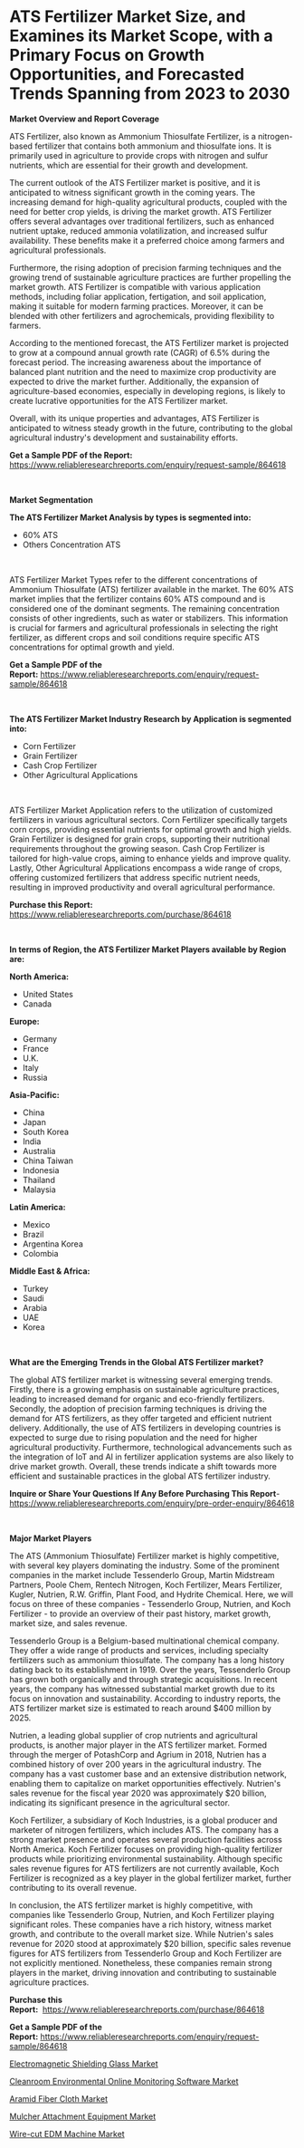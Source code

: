 <p><h1>ATS Fertilizer Market Size, and Examines its Market Scope, with a Primary Focus on Growth Opportunities, and Forecasted Trends Spanning from 2023 to 2030</h1></p><p><strong>Market Overview and Report Coverage</strong></p>
<p><p>ATS Fertilizer, also known as Ammonium Thiosulfate Fertilizer, is a nitrogen-based fertilizer that contains both ammonium and thiosulfate ions. It is primarily used in agriculture to provide crops with nitrogen and sulfur nutrients, which are essential for their growth and development.</p><p>The current outlook of the ATS Fertilizer market is positive, and it is anticipated to witness significant growth in the coming years. The increasing demand for high-quality agricultural products, coupled with the need for better crop yields, is driving the market growth. ATS Fertilizer offers several advantages over traditional fertilizers, such as enhanced nutrient uptake, reduced ammonia volatilization, and increased sulfur availability. These benefits make it a preferred choice among farmers and agricultural professionals.</p><p>Furthermore, the rising adoption of precision farming techniques and the growing trend of sustainable agriculture practices are further propelling the market growth. ATS Fertilizer is compatible with various application methods, including foliar application, fertigation, and soil application, making it suitable for modern farming practices. Moreover, it can be blended with other fertilizers and agrochemicals, providing flexibility to farmers.</p><p>According to the mentioned forecast, the ATS Fertilizer market is projected to grow at a compound annual growth rate (CAGR) of 6.5% during the forecast period. The increasing awareness about the importance of balanced plant nutrition and the need to maximize crop productivity are expected to drive the market further. Additionally, the expansion of agriculture-based economies, especially in developing regions, is likely to create lucrative opportunities for the ATS Fertilizer market.</p><p>Overall, with its unique properties and advantages, ATS Fertilizer is anticipated to witness steady growth in the future, contributing to the global agricultural industry's development and sustainability efforts.</p></p>
<p><strong>Get a Sample PDF of the Report:</strong> <a href="https://www.reliableresearchreports.com/enquiry/request-sample/864618">https://www.reliableresearchreports.com/enquiry/request-sample/864618</a></p>
<p>&nbsp;</p>
<p><strong>Market Segmentation</strong></p>
<p><strong>The ATS Fertilizer Market Analysis by types is segmented into:</strong></p>
<p><ul><li>60% ATS</li><li>Others Concentration ATS</li></ul></p>
<p>&nbsp;</p>
<p><p>ATS Fertilizer Market Types refer to the different concentrations of Ammonium Thiosulfate (ATS) fertilizer available in the market. The 60% ATS market implies that the fertilizer contains 60% ATS compound and is considered one of the dominant segments. The remaining concentration consists of other ingredients, such as water or stabilizers. This information is crucial for farmers and agricultural professionals in selecting the right fertilizer, as different crops and soil conditions require specific ATS concentrations for optimal growth and yield.</p></p>
<p><strong>Get a Sample PDF of the Report:</strong>&nbsp;<a href="https://www.reliableresearchreports.com/enquiry/request-sample/864618">https://www.reliableresearchreports.com/enquiry/request-sample/864618</a></p>
<p>&nbsp;</p>
<p><strong>The ATS Fertilizer Market Industry Research by Application is segmented into:</strong></p>
<p><ul><li>Corn Fertilizer</li><li>Grain Fertilizer</li><li>Cash Crop Fertilizer</li><li>Other Agricultural Applications</li></ul></p>
<p>&nbsp;</p>
<p><p>ATS Fertilizer Market Application refers to the utilization of customized fertilizers in various agricultural sectors. Corn Fertilizer specifically targets corn crops, providing essential nutrients for optimal growth and high yields. Grain Fertilizer is designed for grain crops, supporting their nutritional requirements throughout the growing season. Cash Crop Fertilizer is tailored for high-value crops, aiming to enhance yields and improve quality. Lastly, Other Agricultural Applications encompass a wide range of crops, offering customized fertilizers that address specific nutrient needs, resulting in improved productivity and overall agricultural performance.</p></p>
<p><strong>Purchase this Report:</strong>&nbsp; <a href="https://www.reliableresearchreports.com/purchase/864618">https://www.reliableresearchreports.com/purchase/864618</a></p>
<p>&nbsp;</p>
<p><strong>In terms of Region, the ATS Fertilizer Market Players available by Region are:</strong></p>
<p>
    <p> <strong> North America: </strong>
        <ul>
            <li>United States</li>
            <li>Canada</li>
        </ul>
        </p> 
    <p> <strong> Europe: </strong>
        <ul>
            <li>Germany</li>
            <li>France</li>
            <li>U.K.</li>
            <li>Italy</li>
            <li>Russia</li>
        </ul>
        </p> 
    <p> <strong> Asia-Pacific: </strong>
        <ul>
            <li>China</li>
            <li>Japan</li>
            <li>South Korea</li>
            <li>India</li>
            <li>Australia</li>
            <li>China Taiwan</li>
            <li>Indonesia</li>
            <li>Thailand</li>
            <li>Malaysia</li>
        </ul>
        </p> 
    <p> <strong> Latin America: </strong>
        <ul>
            <li>Mexico</li>
            <li>Brazil</li>
            <li>Argentina Korea</li>
            <li>Colombia</li>
        </ul>
        </p> 
    <p> <strong> Middle East & Africa: </strong>
        <ul>
            <li>Turkey</li>
            <li>Saudi</li>
            <li>Arabia</li>
            <li>UAE</li>
            <li>Korea</li>
        </ul>
    </p>
    </p>
<p>&nbsp;</p>
<p><strong>What are the Emerging Trends in the Global ATS Fertilizer market?</strong></p>
<p><p>The global ATS fertilizer market is witnessing several emerging trends. Firstly, there is a growing emphasis on sustainable agriculture practices, leading to increased demand for organic and eco-friendly fertilizers. Secondly, the adoption of precision farming techniques is driving the demand for ATS fertilizers, as they offer targeted and efficient nutrient delivery. Additionally, the use of ATS fertilizers in developing countries is expected to surge due to rising population and the need for higher agricultural productivity. Furthermore, technological advancements such as the integration of IoT and AI in fertilizer application systems are also likely to drive market growth. Overall, these trends indicate a shift towards more efficient and sustainable practices in the global ATS fertilizer industry.</p></p>
<p><strong>Inquire or Share Your Questions If Any Before Purchasing This Report</strong>- <a href="https://www.reliableresearchreports.com/enquiry/pre-order-enquiry/864618">https://www.reliableresearchreports.com/enquiry/pre-order-enquiry/864618</a></p>
<p>&nbsp;</p>
<p><strong>Major Market Players</strong></p>
<p><p>The ATS (Ammonium Thiosulfate) Fertilizer market is highly competitive, with several key players dominating the industry. Some of the prominent companies in the market include Tessenderlo Group, Martin Midstream Partners, Poole Chem, Rentech Nitrogen, Koch Fertilizer, Mears Fertilizer, Kugler, Nutrien, R.W. Griffin, Plant Food, and Hydrite Chemical. Here, we will focus on three of these companies - Tessenderlo Group, Nutrien, and Koch Fertilizer - to provide an overview of their past history, market growth, market size, and sales revenue.</p><p>Tessenderlo Group is a Belgium-based multinational chemical company. They offer a wide range of products and services, including specialty fertilizers such as ammonium thiosulfate. The company has a long history dating back to its establishment in 1919. Over the years, Tessenderlo Group has grown both organically and through strategic acquisitions. In recent years, the company has witnessed substantial market growth due to its focus on innovation and sustainability. According to industry reports, the ATS fertilizer market size is estimated to reach around $400 million by 2025.</p><p>Nutrien, a leading global supplier of crop nutrients and agricultural products, is another major player in the ATS fertilizer market. Formed through the merger of PotashCorp and Agrium in 2018, Nutrien has a combined history of over 200 years in the agricultural industry. The company has a vast customer base and an extensive distribution network, enabling them to capitalize on market opportunities effectively. Nutrien's sales revenue for the fiscal year 2020 was approximately $20 billion, indicating its significant presence in the agricultural sector.</p><p>Koch Fertilizer, a subsidiary of Koch Industries, is a global producer and marketer of nitrogen fertilizers, which includes ATS. The company has a strong market presence and operates several production facilities across North America. Koch Fertilizer focuses on providing high-quality fertilizer products while prioritizing environmental sustainability. Although specific sales revenue figures for ATS fertilizers are not currently available, Koch Fertilizer is recognized as a key player in the global fertilizer market, further contributing to its overall revenue.</p><p>In conclusion, the ATS fertilizer market is highly competitive, with companies like Tessenderlo Group, Nutrien, and Koch Fertilizer playing significant roles. These companies have a rich history, witness market growth, and contribute to the overall market size. While Nutrien's sales revenue for 2020 stood at approximately $20 billion, specific sales revenue figures for ATS fertilizers from Tessenderlo Group and Koch Fertilizer are not explicitly mentioned. Nonetheless, these companies remain strong players in the market, driving innovation and contributing to sustainable agriculture practices.</p></p>
<p><strong>Purchase this Report:</strong>&nbsp;&nbsp;<a href="https://www.reliableresearchreports.com/purchase/864618">https://www.reliableresearchreports.com/purchase/864618</a></p>
<p></p>
<p><strong>Get a Sample PDF of the Report:</strong>&nbsp;<a href="https://www.reliableresearchreports.com/enquiry/request-sample/864618">https://www.reliableresearchreports.com/enquiry/request-sample/864618</a></p>
<p><p><a href="https://github.com/Chiragrp25/Market-Research-Report-List-1/blob/main/electromagnetic-shielding-glass-market.md">Electromagnetic Shielding Glass Market</a></p><p><a href="https://medium.com/@austynlemke1988/cleanroom-environmental-online-monitoring-software-market-report-reveals-the-latest-trends-and-814ebd8a365b">Cleanroom Environmental Online Monitoring Software Market</a></p><p><a href="https://github.com/YashRP12/Market-Research-Report-List-1/blob/main/aramid-fiber-cloth-market.md">Aramid Fiber Cloth Market</a></p><p><a href="https://medium.com/@jensenklein/mulcher-attachment-equipment-market-the-key-to-successful-business-strategy-forecast-till-2030-7fcb5b65a6da">Mulcher Attachment Equipment Market</a></p><p><a href="https://medium.com/@vivianejast/wire-cut-edm-machine-market-insight-market-trends-growth-forecasted-from-2023-to-2030-4cd256c59834">Wire-cut EDM Machine Market</a></p></p>